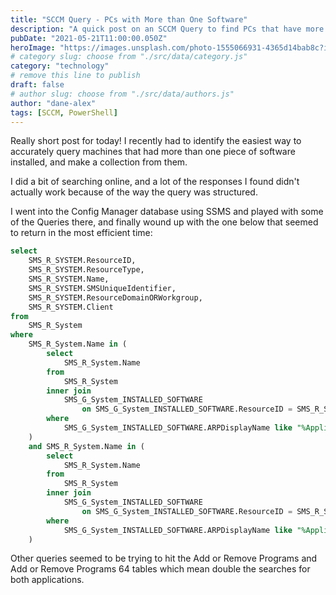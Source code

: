```yaml
---
title: "SCCM Query - PCs with More than One Software"
description: "A quick post on an SCCM Query to find PCs that have more than one piece of software installed. (e.g. Adobe Reader DC and Adobe Reader XI)"
pubDate: "2021-05-21T11:00:00.050Z"
heroImage: "https://images.unsplash.com/photo-1555066931-4365d14bab8c?ixlib=rb-4.0.3&ixid=M3wxMjA3fDB8MHxwaG90by1wYWdlfHx8fGVufDB8fHx8fA%3D%3D&auto=format&fit=crop&w=1170&q=80"
# category slug: choose from "./src/data/category.js"
category: "technology"
# remove this line to publish
draft: false
# author slug: choose from "./src/data/authors.js"
author: "dane-alex"
tags: [SCCM, PowerShell]
---
```


Really short post for today! I recently had to identify the easiest way to accurately query machines that had more than one piece of software installed, and make a collection from them.  

I did a bit of searching online, and a lot of the responses I found didn't actually work because of the way the query was structured.

I went into the Config Manager database using SSMS and played with some of the Queries there, and finally wound up with the one below that seemed to return in the most efficient time:

```sql
select
    SMS_R_SYSTEM.ResourceID,
    SMS_R_SYSTEM.ResourceType,
    SMS_R_SYSTEM.Name,
    SMS_R_SYSTEM.SMSUniqueIdentifier,
    SMS_R_SYSTEM.ResourceDomainORWorkgroup,
    SMS_R_SYSTEM.Client 
from
    SMS_R_System       
where
    SMS_R_System.Name in (
        select
            SMS_R_System.Name               
        from
            SMS_R_System               
        inner join
            SMS_G_System_INSTALLED_SOFTWARE                       
                on SMS_G_System_INSTALLED_SOFTWARE.ResourceID = SMS_R_System.ResourceId               
        where
            SMS_G_System_INSTALLED_SOFTWARE.ARPDisplayName like "%Application1%"          
    )           
    and SMS_R_System.Name in (
        select
            SMS_R_System.Name               
        from
            SMS_R_System               
        inner join
            SMS_G_System_INSTALLED_SOFTWARE                       
                on SMS_G_System_INSTALLED_SOFTWARE.ResourceID = SMS_R_System.ResourceId               
        where
            SMS_G_System_INSTALLED_SOFTWARE.ARPDisplayName like "%Application2%"          
    )
```

Other queries seemed to be trying to hit the Add or Remove Programs and Add or Remove Programs 64 tables which mean double the searches for both applications.